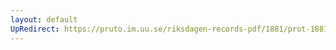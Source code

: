 ```yaml
---
layout: default
UpRedirect: https://pruto.im.uu.se/riksdagen-records-pdf/1881/prot-1881--fk--011/prot-1881--fk--011_028.pdf
---
```

